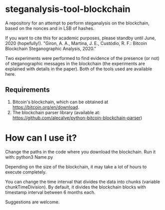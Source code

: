 # steganalysis-tool-blockchain
A repository for an attempt to perform steganalysis on the blockchain, based on the nonces and in LSB of hashes.

If you want to cite this for academic purposes, please standby until June, 2020 (hopefully!). "Giron, A. A., Martina, J. E., Custódio, R. F.: Bitcoin Blockchain Steganographic Analysis, 2020."

Two experiments were performed to find evidence of the presence (or not) of steganographic messages in the blockchain (the experiments are explained with details in the paper). Both of the tools used are available here.

## Requirements
1. Bitcoin's blockchain, which can be obtained at https://bitcoin.org/en/download. 
2. The blockchain parser library (available at: https://github.com/alecalve/python-bitcoin-blockchain-parser)

# How can I use it?
Change the paths in the code where you download the blockchain. Run it with: python3 Name.py

Depending on the size of the blockchain, it may take a lot of hours to execute completely.

You can change the time interval that divides the data into chunks (variable chunkTimeDivision). By default, it divides the blockchain blocks with timestamp interval between 6 months each.

Suggestions are welcome.
